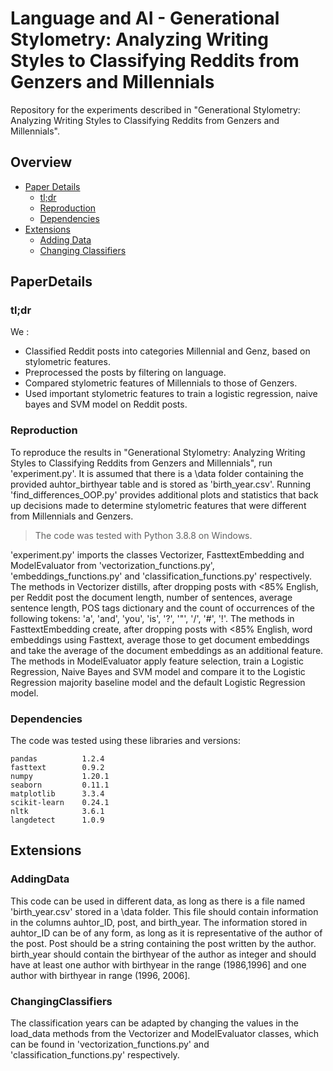 # Language and AI - Generational Stylometry: Analyzing Writing Styles to Classifying Reddits from Genzers and Millennials

Repository for the experiments described in "Generational Stylometry: Analyzing Writing Styles to Classifying Reddits from Genzers and Millennials".

## Overview

- [Paper Details](#PaperDetails)
  - [tl;dr](#tl;dr)
  - [Reproduction](#Reproduction)
  - [Dependencies](#Dependencies)
- [Extensions](#Extensions)
  - [Adding Data](#AddingData)
  - [Changing Classifiers](#ChangingClassifiers)

## PaperDetails

### tl;dr

We :
- Classified Reddit posts into categories Millennial and Genz, based on stylometric features. 
- Preprocessed the posts by filtering on language. 
- Compared stylometric features of Millennials to those of Genzers. 
- Used important stylometric features to train a logistic regression, naive bayes and SVM model on Reddit posts. 

### Reproduction

To reproduce the results in "Generational Stylometry: Analyzing Writing Styles to Classifying Reddits from Genzers and Millennials", run 'experiment.py'. It is assumed that there is a \data folder containing the provided auhtor_birthyear table and is stored as 'birth_year.csv'. Running 'find_differences_OOP.py' provides additional plots and statistics that back up decisions made to determine stylometric features that were different from Millennials and Genzers. 
> The code was tested with Python 3.8.8 on Windows.

'experiment.py' imports the classes Vectorizer, FasttextEmbedding and ModelEvaluator from 'vectorization_functions.py', 'embeddings_functions.py' and 'classification_functions.py' respectively. 
The methods in Vectorizer distills, after dropping posts with <85% English, per Reddit post the document length, number of sentences, average sentence length, POS tags dictionary and the count of occurrences of the following tokens: 'a', 'and', 'you', 'is', '?', '"', '/', '#', '!'. 
The methods in FasttextEmbedding create, after dropping posts with <85% English, word embeddings using Fasttext, average those to get document embeddings and take the average of the document embeddings as an additional feature.
The methods in ModelEvaluator apply feature selection, train a Logistic Regression, Naive Bayes and SVM model and compare it to the Logistic Regression majority baseline model and the default Logistic Regression model. 

### Dependencies

The code was tested using these libraries and versions:

```
pandas          1.2.4
fasttext        0.9.2
numpy           1.20.1
seaborn         0.11.1
matplotlib      3.3.4
scikit-learn    0.24.1
nltk            3.6.1
langdetect      1.0.9
```

## Extensions

### AddingData
This code can be used in different data, as long as there is a file named 'birth_year.csv' stored in a \data folder. This file should contain information in the columns auhtor_ID, post, and birth_year. The information stored in auhtor_ID can be of any form, as long as it is representative of the author of the post. Post should be a string containing the post written by the author. birth_year should contain the birthyear of the author as integer and should have at least one author with birthyear in the range (1986,1996] and one author with birthyear in range (1996, 2006]. 

### ChangingClassifiers
The classification years can be adapted by changing the values in the load_data methods from the Vectorizer and ModelEvaluator classes, which can be found in 'vectorization_functions.py' and 'classification_functions.py' respectively. 